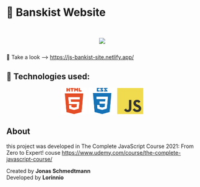 # 💸 Banskist Website

<h1 align="center">
    <img src="https://ik.imagekit.io/lorinnio/Bankist-When-Banking-meets-Minimalist.png?updatedAt=1679904369423"/>
</h1>

👀 Take a look --> https://js-bankist-site.netlify.app/

## :rocket: Technologies used:

<p align="center">
<img src="https://github.com/devicons/devicon/blob/master/icons/html5/html5-plain-wordmark.svg" alt="html5"  width="70" height="70"/>
<img src="https://github.com/devicons/devicon/blob/master/icons/css3/css3-plain-wordmark.svg" alt="css3" width="70" height="70"/>
<img src="https://github.com/devicons/devicon/blob/master/icons/javascript/javascript-original.svg" alt="javascript" width="70" height="70"/>

## About

this project was developed in The Complete JavaScript Course 2021: From Zero to Expert! couse
https://www.udemy.com/course/the-complete-javascript-course/

Created by **Jonas Schmedtmann** <br>
Developed by **Lorinnio**

